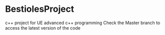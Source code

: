 # BestiolesProject
c++ project for UE advanced c++ programming
Check the Master branch to access the latest version of the code
